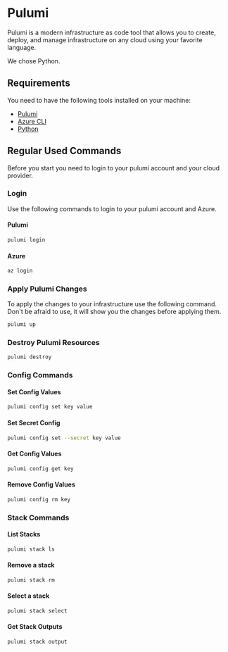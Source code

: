 # Pulumi

Pulumi is a modern infrastructure as code tool that allows you to create, deploy, and manage infrastructure on any cloud using your favorite language.

We chose Python.

## Requirements

You need to have the following tools installed on your machine:

- [Pulumi](https://www.pulumi.com/docs/get-started/install/)
- [Azure CLI](https://docs.microsoft.com/en-us/cli/azure/install-azure-cli)
- [Python](https://www.python.org/downloads/)


## Regular Used Commands

Before you start you need to login to your pulumi account and your cloud provider.

### Login

Use the following commands to login to your pulumi account and Azure.

#### Pulumi

```bash
pulumi login
```

#### Azure
```bash
az login
```

### Apply Pulumi Changes

To apply the changes to your infrastructure use the following command.
Don't be afraid to use, it will show you the changes before applying them.

```bash
pulumi up
```

### Destroy Pulumi Resources

```bash
pulumi destroy
```

### Config Commands

#### Set Config Values

```bash
pulumi config set key value
```

#### Set Secret Config

```bash
pulumi config set --secret key value
```

#### Get Config Values

```bash
pulumi config get key
```

#### Remove Config Values

```bash
pulumi config rm key
```

### Stack Commands

#### List Stacks

```bash
pulumi stack ls
```

#### Remove a stack

```bash
pulumi stack rm
```

#### Select a stack

```bash
pulumi stack select
```

#### Get Stack Outputs

```bash
pulumi stack output
```
